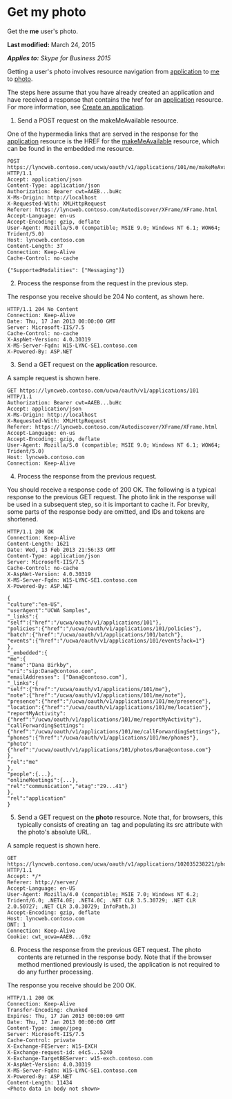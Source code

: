 
# Get my photo
Get the **me** user's photo.

 **Last modified:** March 24, 2015

 _**Applies to:** Skype for Business 2015_

Getting a user's photo involves resource navigation from [application](application_ref.md) to [me](me_ref.md) to [photo](photo_ref.md). 

The steps here assume that you have already created an application and have received a response that contains the href for an [application](application_ref.md) resource. For more information, see [Create an application](CreateAnApplication.md).

1. Send a POST request on the makeMeAvailable resource.
 
 One of the hypermedia links that are served in the response for the [application](application_ref.md) resource is the HREF for the [makeMeAvailable](makeMeAvailable_ref.md) resource, which can be found in the embedded me resource.
 


 ```
 POST https://lyncweb.contoso.com/ucwa/oauth/v1/applications/101/me/makeMeAvailable HTTP/1.1
Accept: application/json
Content-Type: application/json
Authorization: Bearer cwt=AAEB...buHc
X-Ms-Origin: http://localhost
X-Requested-With: XMLHttpRequest
Referer: https://lyncweb.contoso.com/Autodiscover/XFrame/XFrame.html
Accept-Language: en-us
Accept-Encoding: gzip, deflate
User-Agent: Mozilla/5.0 (compatible; MSIE 9.0; Windows NT 6.1; WOW64; Trident/5.0)
Host: lyncweb.contoso.com
Content-Length: 37
Connection: Keep-Alive
Cache-Control: no-cache

{"SupportedModalities": ["Messaging"]}
 ```

2. Process the response from the request in the previous step.
 
 The response you receive should be 204 No content, as shown here.
 


 ```
 HTTP/1.1 204 No Content
Connection: Keep-Alive
Date: Thu, 17 Jan 2013 00:00:00 GMT
Server: Microsoft-IIS/7.5
Cache-Control: no-cache
X-AspNet-Version: 4.0.30319
X-MS-Server-Fqdn: W15-LYNC-SE1.contoso.com
X-Powered-By: ASP.NET
 ```

3. Send a GET request on the **application** resource.
 
 A sample request is shown here. 
 


 ```
 GET https://lyncweb.contoso.com/ucwa/oauth/v1/applications/101 HTTP/1.1
Authorization: Bearer cwt=AAEB...buHc
Accept: application/json
X-Ms-Origin: http://localhost
X-Requested-With: XMLHttpRequest
Referer: https://lyncweb.contoso.com/Autodiscover/XFrame/XFrame.html
Accept-Language: en-us
Accept-Encoding: gzip, deflate
User-Agent: Mozilla/5.0 (compatible; MSIE 9.0; Windows NT 6.1; WOW64; Trident/5.0)
Host: lyncweb.contoso.com
Connection: Keep-Alive

 ```

4. Process the response from the previous request.
 
 You should receive a response code of 200 OK. The following is a typical response to the previous GET request. The photo link in the response will be used in a subsequent step, so it is important to cache it. For brevity, some parts of the response body are omitted, and IDs and tokens are shortened.
 


 ```
 HTTP/1.1 200 OK
Connection: Keep-Alive
Content-Length: 1621
Date: Wed, 13 Feb 2013 21:56:33 GMT
Content-Type: application/json
Server: Microsoft-IIS/7.5
Cache-Control: no-cache
X-AspNet-Version: 4.0.30319
X-MS-Server-Fqdn: W15-LYNC-SE1.contoso.com
X-Powered-By: ASP.NET

{
 "culture":"en-US",
 "userAgent":"UCWA Samples",
 "_links":{
 "self":{"href":"/ucwa/oauth/v1/applications/101"},
 "policies":{"href":"/ucwa/oauth/v1/applications/101/policies"},
 "batch":{"href":"/ucwa/oauth/v1/applications/101/batch"},
 "events":{"href":"/ucwa/oauth/v1/applications/101/events?ack=1"}
 },
 "_embedded":{
 "me":{
 "name":"Dana Birkby",
 "uri":"sip:Dana@contoso.com",
 "emailAddresses": ["Dana@contoso.com"],
 "_links":{
 "self":{"href":"/ucwa/oauth/v1/applications/101/me"},
 "note":{"href":"/ucwa/oauth/v1/applications/101/me/note"},
 "presence":{"href":"/ucwa/oauth/v1/applications/101/me/presence"},
 "location":{"href":"/ucwa/oauth/v1/applications/101/me/location"},
 "reportMyActivity":{"href":"/ucwa/oauth/v1/applications/101/me/reportMyActivity"},
 "callForwardingSettings":{"href":"/ucwa/oauth/v1/applications/101/me/callForwardingSettings"},
 "phones":{"href":"/ucwa/oauth/v1/applications/101/me/phones"},
 "photo":{"href":"/ucwa/oauth/v1/applications/101/photos/Dana@contoso.com"}
 },
 "rel":"me"
 },
 "people":{...},
 "onlineMeetings":{...},
 "rel":"communication","etag":"29...41"}
 },
 "rel":"application"
}
 ```

5. Send a GET request on the **photo** resource. Note that, for browsers, this typically consists of creating an <img> tag and populating its src attribute with the photo's absolute URL.
 
 A sample request is shown here.
 


 ```
 GET https://lyncweb.contoso.com/ucwa/oauth/v1/applications/102035238221/photos/Dana@contoso.com HTTP/1.1
Accept: */*
Referer: http://server/
Accept-Language: en-US
User-Agent: Mozilla/4.0 (compatible; MSIE 7.0; Windows NT 6.2; Trident/6.0; .NET4.0E; .NET4.0C; .NET CLR 3.5.30729; .NET CLR 2.0.50727; .NET CLR 3.0.30729; InfoPath.3)
Accept-Encoding: gzip, deflate
Host: lyncweb.contoso.com
DNT: 1
Connection: Keep-Alive
Cookie: cwt_ucwa=AAEB...G9z

 ```

6. Process the response from the previous GET request. The photo contents are returned in the response body. Note that if the browser method mentioned previously is used, the application is not required to do any further processing. 
 
 The response you receive should be 200 OK. 
 


 ```
 HTTP/1.1 200 OK
Connection: Keep-Alive
Transfer-Encoding: chunked
Expires: Thu, 17 Jan 2013 00:00:00 GMT
Date: Thu, 17 Jan 2013 00:00:00 GMT
Content-Type: image/jpeg
Server: Microsoft-IIS/7.5
Cache-Control: private
X-Exchange-FEServer: W15-EXCH
X-Exchange-request-id: e4c5...5240
X-Exchange-TargetBEServer: w15-exch.contoso.com
X-AspNet-Version: 4.0.30319
X-MS-Server-Fqdn: W15-LYNC-SE1.contoso.com
X-Powered-By: ASP.NET
Content-Length: 11434
<Photo data in body not shown>
 ```


